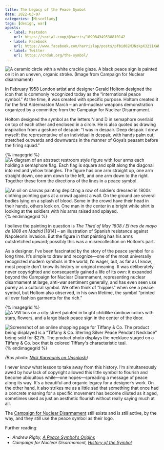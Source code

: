 ```yaml
---
title: The Legacy of the Peace Symbol
date: 2022-03-07
categories: [Miscellany]
tags: [design, war]
xposts:
  - label: Mastodon
    url: https://social.coop/@harris/109984349530810142
  - label: Facebook
    url: https://www.facebook.com/harrislap/posts/pfbid02MJNzkpX32iiXWMfPSW4sBkhoH8rg1YZemjyrTnU4gmFcNgY5Csog92zeLmuWZFzql
  - label: Twitter
    url: https://cnduk.org/the-symbol/
---
```


![A ceramic circle with a white crackle glaze. A black peace sign is painted on it in an uneven, organic stroke. (Image from Campaign for Nuclear disarmament)](/media/legacy-peace-symbol/symbol.jpg)

In February 1958 London artist and designer Gerald Holtom designed the icon that is commonly recognized today as the “international peace symbol.” At the time, it was created with specific purpose. Holtom created it for the first Aldermaston March – an anti-nuclear weapons demonstration organized by a committee from the Campaign for Nuclear Disarmament.

Holtom designed the symbol as the letters N and D in semaphore overlaid on top of each other and enclosed in a circle. He is also quoted as drawing inspiration from a gesture of despair: “I was in despair. Deep despair. I drew myself: the representative of an individual in despair, with hands palm out, stretched outwards and downwards in the manner of Goya’s peasant before the firing squad.”

{% imagegrid %}
![A diagram of an abstract restroom style figure with four arms each holding a semaphore flag. Each flag is square and split along the diagonal into red and yellow triangles. The figure has one arm straight up, one arm straight down, one arm down to the left, and one arm down to the right. Together these form the directions of the lines in a peace symbol.](/media/legacy-peace-symbol/semaphore.jpg)

![An oil on canvas painting depicting a row of soldiers dressed in 1800s clothing pointing guns at a crowd against a wall. On the ground are several bodies lying on a splash of blood. Some in the crowd have their head in their hands, others look on. One man in the center in a bright white shirt is looking at the soldiers with his arms raised and splayed.](/media/legacy-peace-symbol/goya.jpg)
{% endimagegrid %}

I believe the painting in question is _The Third of May 1808 / El tres de mayo de 1808 en Madrid_ [1814] – an illustration of Spanish resistance against Napoleon’s invasion. But the figure in that painting has his arms outstretched upward; possibly this was a misrecollection on Holtom’s part.

As a designer, I’ve been fascinated by the story of the peace symbol for a long time. It’s simple to draw and recognize—one of the most universally recognized modern symbols in the world, I’d wager, but, as far as I know, most people don’t know its history or original meaning. It was deliberately never copyrighted and consequently gained a life of its own: it expanded beyond the Campaign for Nuclear Disarmament, representing nuclear disarmament at large, anti-war sentiment generally, and has even seen use purely as a cultural symbol. We often think of “hippies” when see a peace symbol, but Holtom also observed, in his own lifetime, the symbol “printed all over fashion garments for the rich.”

{% imagegrid %}
![A VW bus on a city street painted in bright childlike rainbow colors with stars, flowers, and a large black peace sign in the center of the door.](/media/legacy-peace-symbol/hippie-bus.jpg)

![Screenshot of an online shopping page for Tiffany & Co. The product being displayed is a &quot;Tiffany & Co. Sterling Silver Peace Pendant Necklace&quot; being sold for $275. The product photo displays the necklace staged on a Tiffany & Co. box that is colored Tiffany's characteristic teal.](/media/legacy-peace-symbol/tiffany.jpg)
{% endimagegrid %}

_(Bus photo: [Nick Karvounis on Unsplash](https://unsplash.com/photos/multicolored-minivan-parked-on-roadside-near-building-9g02bqvfoq0))_

I never know what lesson to take away from this history. I’m simultaneously awed by how lack of copyright allowed this little symbol to flourish and become ubiquitous while—one hopes—spreading a message of peace along its way. It's a beautiful and organic legacy for a designer’s work. On the other hand, it also strikes me as a little sad that something that once had a concrete meaning for a specific movement has become diluted as it aged, sometimes used as just an aesthetic flourish without really saying much at all.

The [Campaign for Nuclear Disarmament][] still exists and is still active, by the way, and they still use the peace symbol as their logo.

Further reading:

* _Andrew Rigby, [A Peace Symbol's Origins](https://www.tandfonline.com/doi/abs/10.1080/10402659808426187)_
* _Campaign for Nuclear Disarmament, [History of the Symbol](https://cnduk.org/the-symbol/)_

[Campaign for Nuclear Disarmament]: https://cnduk.org/
